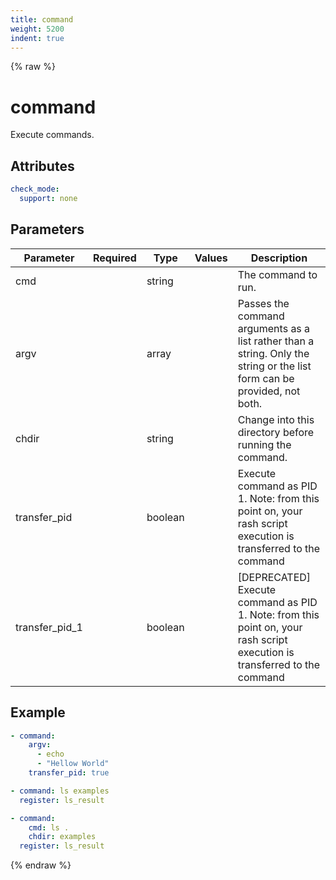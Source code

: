```yaml
---
title: command
weight: 5200
indent: true
---
```


{% raw %}
# command

Execute commands.

## Attributes

```yaml
check_mode:
  support: none
```

## Parameters

| Parameter      | Required | Type    | Values | Description                                                                                                               |
|----------------|----------|---------|--------|---------------------------------------------------------------------------------------------------------------------------|
| cmd            |          | string  |        | The command to run.                                                                                                       |
| argv           |          | array   |        | Passes the command arguments as a list rather than a string. Only the string or the list form can be provided, not both.  |
| chdir          |          | string  |        | Change into this directory before running the command.                                                                    |
| transfer_pid   |          | boolean |        | Execute command as PID 1. Note: from this point on, your rash script execution is transferred to the command              |
| transfer_pid_1 |          | boolean |        | [DEPRECATED] Execute command as PID 1. Note: from this point on, your rash script execution is transferred to the command |

## Example

```yaml
- command:
    argv:
      - echo
      - "Hellow World"
    transfer_pid: true

- command: ls examples
  register: ls_result

- command:
    cmd: ls .
    chdir: examples
  register: ls_result

```

{% endraw %}